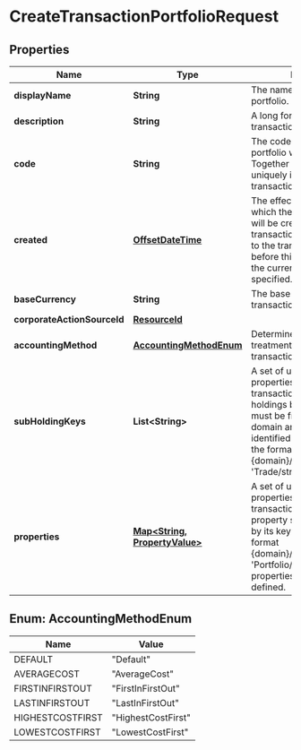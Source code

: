 

# CreateTransactionPortfolioRequest

## Properties

Name | Type | Description | Notes
------------ | ------------- | ------------- | -------------
**displayName** | **String** | The name of the transaction portfolio. | 
**description** | **String** | A long form description of the transaction portfolio. |  [optional]
**code** | **String** | The code that the transaction portfolio will be created with. Together with the scope this uniquely identifies the transaction portfolio. | 
**created** | [**OffsetDateTime**](OffsetDateTime.md) | The effectiveAt datetime at which the transaction portfolio will be created. No transactions can be upserted to the transaction portfolio before this date. Defaults to the current datetime if not specified. |  [optional]
**baseCurrency** | **String** | The base currency of the transaction portfolio. | 
**corporateActionSourceId** | [**ResourceId**](ResourceId.md) |  |  [optional]
**accountingMethod** | [**AccountingMethodEnum**](#AccountingMethodEnum) | Determines the accounting treatment given to the transaction portfolio&#39;s tax lots. |  [optional]
**subHoldingKeys** | **List&lt;String&gt;** | A set of unique transaction properties to group the transaction portfolio&#39;s holdings by. Each property must be from the &#39;Trade&#39; domain and should be identified by its key which has the format {domain}/{scope}/{code}, e.g. &#39;Trade/strategies/quantsignal&#39;. |  [optional]
**properties** | [**Map&lt;String, PropertyValue&gt;**](PropertyValue.md) | A set of unique portfolio properties to add to the transaction portfolio. Each property should be identified by its key which has the format {domain}/{scope}/{code}, e.g. &#39;Portfolio/Manager/Id&#39;. These properties must be pre-defined. |  [optional]



## Enum: AccountingMethodEnum

Name | Value
---- | -----
DEFAULT | &quot;Default&quot;
AVERAGECOST | &quot;AverageCost&quot;
FIRSTINFIRSTOUT | &quot;FirstInFirstOut&quot;
LASTINFIRSTOUT | &quot;LastInFirstOut&quot;
HIGHESTCOSTFIRST | &quot;HighestCostFirst&quot;
LOWESTCOSTFIRST | &quot;LowestCostFirst&quot;



